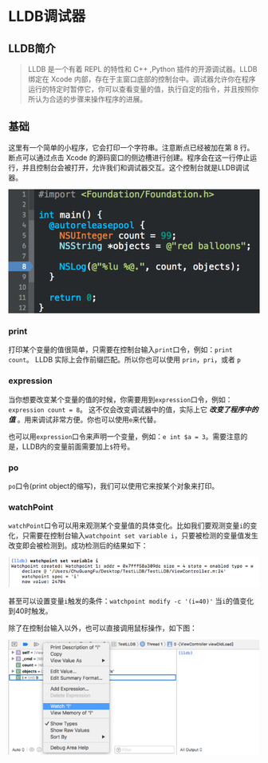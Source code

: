 # LLDB调试器

## LLDB简介

> LLDB 是一个有着 REPL 的特性和 C++ ,Python 插件的开源调试器。LLDB 绑定在 Xcode 内部，存在于主窗口底部的控制台中。调试器允许你在程序运行的特定时暂停它，你可以查看变量的值，执行自定的指令，并且按照你所认为合适的步骤来操作程序的进展。

## 基础

这里有一个简单的小程序，它会打印一个字符串。注意断点已经被加在第 8 行。断点可以通过点击 Xcode 的源码窗口的侧边槽进行创建。程序会在这一行停止运行，并且控制台会被打开，允许我们和调试器交互。这个控制台就是LLDB调试器。

![](https://github.com/jxa184971/iOS-Learning-Journey/blob/master/PIC/Image_2014-11-20_at_10.01.46_PM.png)

### print
打印某个变量的值很简单，只需要在控制台输入`print`口令，例如：`print count`。 LLDB 实际上会作前缀匹配。所以你也可以使用 `prin`，`pri`，或者 `p`

### expression
当你想要改变某个变量的值的时候，你需要用到`expression`口令，例如：`expression count = 8`。 这不仅会改变调试器中的值，实际上它 ***改变了程序中的值*** 。用来调试非常方便。你也可以使用`e`来代替。

也可以用`expression`口令来声明一个变量，例如：`e int $a = 3`。需要注意的是，LLDB内的变量前面需要加上`$`符号。

### po
`po`口令(print object的缩写)，我们可以使用它来按某个对象来打印。

### watchPoint
`watchPoint`口令可以用来观测某个变量值的具体变化。比如我们要观测变量`i`的变化，只需要在控制台输入`watchpoint set variable i`，只要被检测的变量值发生改变即会被检测到。成功检测后的结果如下：

![](https://github.com/jxa184971/iOS-Learning-Journey/blob/master/PIC/3297309-97c65603179afadc.png)

甚至可以设置变量`i`触发的条件：`watchpoint modify -c '(i=40)'` 当`i`的值变化到40时触发。

除了在控制台输入以外，也可以直接调用鼠标操作，如下图：

![](https://github.com/jxa184971/iOS-Learning-Journey/blob/master/PIC/3297309-d86aeb5d9b683852.png)

